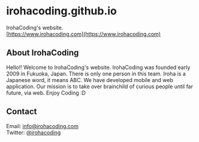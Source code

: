 # irohacoding.github.io
IrohaCoding's website.  
[https://www.irohacoding.com](https://www.irohacoding.com)

## About IrohaCoding
Hello!! Welcome to IrohaCoding's website. IrohaCoding was founded early 2009 in Fukuoka, Japan.
There is only one person in this team. Iroha is a Japanese word, it means ABC.
We have developed mobile and web application.
Our mission is to take over brainchild of curious people until far future, via web.
Enjoy Coding :D

## Contact
Email: [info@irohacoding.com](mailto:info@irohacoding.com "info@irohacoding.com")  
Twitter: [@irohacoding](https://twitter.com/irohacoding "@irohacoding")
